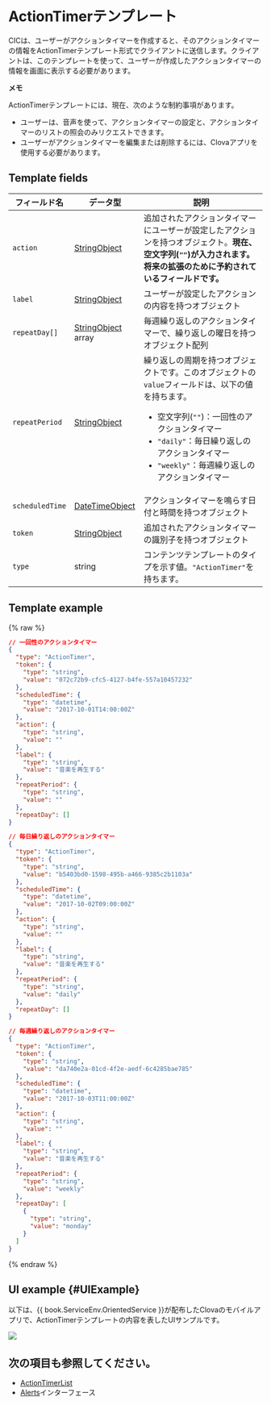 # ActionTimerテンプレート
CICは、ユーザーがアクションタイマーを作成すると、そのアクションタイマーの情報をActionTimerテンプレート形式でクライアントに送信します。クライアントは、このテンプレートを使って、ユーザーが作成したアクションタイマーの情報を画面に表示する必要があります。

<div class="note">
<p><strong>メモ</strong></p>
<p>ActionTimerテンプレートには、現在、次のような制約事項があります。</p>
<ul>
  <li>ユーザーは、音声を使って、アクションタイマーの設定と、アクションタイマーのリストの照会のみリクエストできます。</li>
  <li>ユーザーがアクションタイマーを編集または削除するには、Clovaアプリを使用する必要があります。</li>
</ul>
</div>

## Template fields

| フィールド名       | データ型    | 説明                     |
|---------------|---------|-----------------------------|
| `action`       | [StringObject](/CIC/References/ContentTemplates/Shared_Objects.md#StringObject)      | 追加されたアクションタイマーにユーザーが設定したアクションを持つオブジェクト。**現在、空文字列(`""`)が入力されます。将来の拡張のために予約されているフィールドです。** |
| `label`        | [StringObject](/CIC/References/ContentTemplates/Shared_Objects.md#StringObject)      | ユーザーが設定したアクションの内容を持つオブジェクト |
| `repeatDay[]`     | [StringObject](/CIC/References/ContentTemplates/Shared_Objects.md#StringObject) array | 毎週繰り返しのアクションタイマーで、繰り返しの曜日を持つオブジェクト配列 |
| `repeatPeriod`  | [StringObject](/CIC/References/ContentTemplates/Shared_Objects.md#StringObject)     | 繰り返しの周期を持つオブジェクトです。このオブジェクトの`value`フィールドは、以下の値を持ちます。<ul><li>空文字列(<code>""</code>)：一回性のアクションタイマー</li><li><code>"daily"</code>：毎日繰り返しのアクションタイマー</li><li><code>"weekly"</code>：毎週繰り返しのアクションタイマー</li></ul> |
| `scheduledTime` | [DateTimeObject](/CIC/References/ContentTemplates/Shared_Objects.md#DateTimeObject) | アクションタイマーを鳴らす日付と時間を持つオブジェクト      |
| `token`         | [StringObject](/CIC/References/ContentTemplates/Shared_Objects.md#StringObject)     | 追加されたアクションタイマーの識別子を持つオブジェクト  |
| `type`          | string                                                                              | コンテンツテンプレートのタイプを示す値。`"ActionTimer"`を持ちます。  |

## Template example

{% raw %}

```json
// 一回性のアクションタイマー
{
  "type": "ActionTimer",
  "token": {
    "type": "string",
    "value": "072c72b9-cfc5-4127-b4fe-557a10457232"
  },
  "scheduledTime": {
    "type": "datetime",
    "value": "2017-10-01T14:00:00Z"
  },
  "action": {
    "type": "string",
    "value": ""
  },
  "label": {
    "type": "string",
    "value": "音楽を再生する"
  },
  "repeatPeriod": {
    "type": "string",
    "value": ""
  },
  "repeatDay": []
}

// 毎日繰り返しのアクションタイマー
{
  "type": "ActionTimer",
  "token": {
    "type": "string",
    "value": "b5403bd0-1598-495b-a466-9385c2b1103a"
  },
  "scheduledTime": {
    "type": "datetime",
    "value": "2017-10-02T09:00:00Z"
  },
  "action": {
    "type": "string",
    "value": ""
  },
  "label": {
    "type": "string",
    "value": "音楽を再生する"
  },
  "repeatPeriod": {
    "type": "string",
    "value": "daily"
  },
  "repeatDay": []
}

// 毎週繰り返しのアクションタイマー
{
  "type": "ActionTimer",
  "token": {
    "type": "string",
    "value": "da740e2a-01cd-4f2e-aedf-6c4285bae785"
  },
  "scheduledTime": {
    "type": "datetime",
    "value": "2017-10-03T11:00:00Z"
  },
  "action": {
    "type": "string",
    "value": ""
  },
  "label": {
    "type": "string",
    "value": "音楽を再生する"
  },
  "repeatPeriod": {
    "type": "string",
    "value": "weekly"
  },
  "repeatDay": [
    {
      "type": "string",
      "value": "monday"
    }
  ]
}
```

{% endraw %}

## UI example {#UIExample}

以下は、{{ book.ServiceEnv.OrientedService }}が配布したClovaのモバイルアプリで、ActionTimerテンプレートの内容を表したUIサンプルです。

![](/CIC/Resources/Images/Content_Template-ActionTimer.png)

## 次の項目も参照してください。
* [ActionTimerList](/CIC/References/ContentTemplates/ActionTimerList.md)
* [Alerts](/CIC/References/CICInterface/Alerts.md)インターフェース

